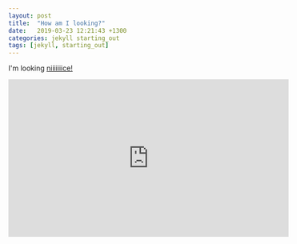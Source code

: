 ```yaml
---
layout: post
title:  "How am I looking?"
date:   2019-03-23 12:21:43 +1300
categories: jekyll starting_out
tags: [jekyll, starting_out]
---
```


I'm looking [niiiiiiice!][nice]

<iframe width="560" height="315" src="https://www.youtube.com/embed/Oa3uz2wCDQM" frameborder="0" allow="accelerometer; autoplay; encrypted-media; gyroscope; picture-in-picture" allowfullscreen></iframe>

[nice]: https://www.youtube.com/watch?v=Oa3uz2wCDQM
